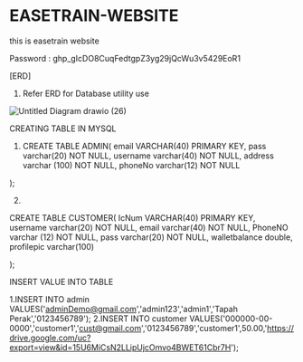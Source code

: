 # EASETRAIN-WEBSITE
this is easetrain website

Password : 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

[ERD]

1. Refer ERD for Database utility use



![Untitled Diagram drawio (26)](https://github.com/Hazrulidham28/EASETRAIN-WEBSITE/assets/96154175/39dca8df-4e34-4473-a44c-c7cc34800001)

CREATING TABLE IN MYSQL

1. CREATE TABLE ADMIN(
email VARCHAR(40) PRIMARY KEY,
pass varchar(20) NOT NULL,
username varchar(40) NOT NULL,
address varchar (100) NOT NULL,
phoneNo varchar(12) NOT NULL

);

2. 
CREATE TABLE CUSTOMER(
IcNum VARCHAR(40) PRIMARY KEY, 
username varchar(20) NOT NULL,
email varchar(40) NOT NULL,
PhoneNO varchar (12) NOT NULL,
pass varchar(20) NOT NULL,
walletbalance double, 
profilepic varchar(100)

);

INSERT VALUE INTO TABLE

1.INSERT INTO admin VALUES('adminDemo@gmail.com','admin123','admin1','Tapah Perak','0123456789');
2.INSERT INTO customer VALUES('000000-00-0000','customer1','cust@gmail.com','0123456789','customer1',50.00,'https://drive.google.com/uc?export=view&id=15U6MiCsN2LLipUjcOmvo4BWET61Cbr7H');

